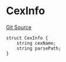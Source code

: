 # CexInfo
[Git Source](https://github.com/WuEcho/pancake-transaction-oracle-hooks/blob/feca97195ce7999ef87419eab15c366c609ecf4a/src/attestation/AttestationRegistry.sol)


```solidity
struct CexInfo {
    string cexName;
    string parsePath;
}
```

